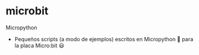 # microbit
Micropython

* Pequeños scripts (a modo de ejemplos) escritos en Micropython 🐍 para la placa Micro:bit 😃 
